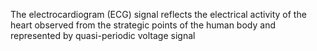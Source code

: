 The electrocardiogram (ECG) signal
reflects the electrical activity of the heart
observed from the strategic points of the human body
 and represented by quasi-periodic voltage signal